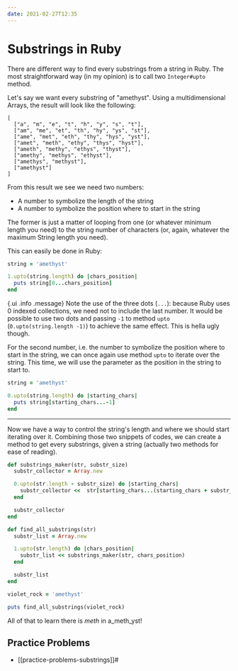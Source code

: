 ```yaml
---
date: 2021-02-27T12:35
---
```


# Substrings in Ruby

There are different way to find every substrings from a string in Ruby. The
most straightforward way (in my opinion) is to call two `Integer#upto` method.

Let's say we want every substring of "amethyst". Using a multidimensional
Arrays, the result will look like the following:

```
[
  ["a", "m", "e", "t", "h", "y", "s", "t"],
  ["am", "me", "et", "th", "hy", "ys", "st"],
  ["ame", "met", "eth", "thy", "hys", "yst"],
  ["amet", "meth", "ethy", "thys", "hyst"],
  ["ameth", "methy", "ethys", "thyst"],
  ["amethy", "methys", "ethyst"],
  ["amethys", "methyst"],
  ["amethyst"]
]
```

From this result we see we need two numbers:

- A number to symbolize the length of the string
- A number to symbolize the position where to start in the string

The former is just a matter of looping from one (or whatever minimum length you
need) to the string number of characters (or, again, whatever the maximum
String length you need).

This can easily be done in Ruby:

```ruby
string = 'amethyst'

1.upto(string.length) do |chars_position|
  puts string[0...chars_position]
end
```

{.ui .info .message}
Note the use of the three dots (`...`): because Ruby uses 0 indexed
collections, we need not to include the last number. It would be possible to
use two dots and passing `-1` to method `upto` (`0.upto(string.length -1)`) to
achieve the same effect. This is hella ugly though.

For the second number, i.e. the number to symbolize the position where to start
in the string, we can once again use method `upto` to iterate over the string.
This time, we will use the parameter as the position in the string to start to.

```ruby
string = 'amethyst'

0.upto(string.length) do |starting_chars|
  puts string[starting_chars...-1]
end
```

---

Now we have a way to control the string's length and where we should start
iterating over it. Combining those two snippets of codes, we can create a
method to get every substrings, given a string (actually two methods for ease
of reading).

```ruby
def substrings_maker(str, substr_size)
  substr_collector = Array.new

  0.upto(str.length - substr_size) do |starting_chars|
    substr_collector <<  str[starting_chars...(starting_chars + substr_size)]
  end

  substr_collector
end

def find_all_substrings(str)
  substr_list = Array.new

  1.upto(str.length) do |chars_position|
    substr_list << substrings_maker(str, chars_position)
  end

  substr_list
end

violet_rock = 'amethyst'

puts find_all_substrings(violet_rock)
```

All of that to learn there is _meth_ in a_meth_yst!

## Practice Problems

- [[practice-problems-substrings]]#
